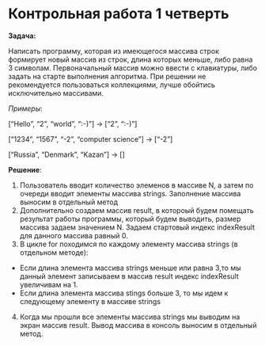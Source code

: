 # Контрольная работа 1 четверть

**Задача:** 

Написать программу, которая из имеющегося массива строк формирует новый массив из строк, длина которых меньше, либо равна 3 символам. Первоначальный массив можно ввести с клавиатуры, либо задать на старте выполнения алгоритма. При решении не рекомендуется пользоваться коллекциями, лучше обойтись исключительно массивами.

*Примеры*:

[“Hello”, “2”, “world”, “:-)”] → [“2”, “:-)”]

[“1234”, “1567”, “-2”, “computer science”] → [“-2”]

[“Russia”, “Denmark”, “Kazan”] → []

**Решение**:
1. Пользователь вводит количество элеменов в массиве N, а затем по очереди вводит элементы массива strings. Заполнение массива выносим в отдельный метод
2. Дополнительно создаем массив result, в котороый будем помещать результат работы программы, который будем выводить, размер массива задаем значением N. Задаем стартовый индекс indexResult для данного массива равный 0.
3. В цикле for походимся по каждому элементу массива strings (в отдельном методе):
 * Если длина элемента массива strings меньше или равна 3,то мы данный элемент записываем в массив result индекс indexResult увеличивам на 1.
 * Если длина элемента массива stings больше 3, то мы идем к следующему элементу в массиве strings
4. Когда мы прошли все элементы массива strings мы выводим на экран массив result. Вывод массива в консоль выносим в отдельный метод.